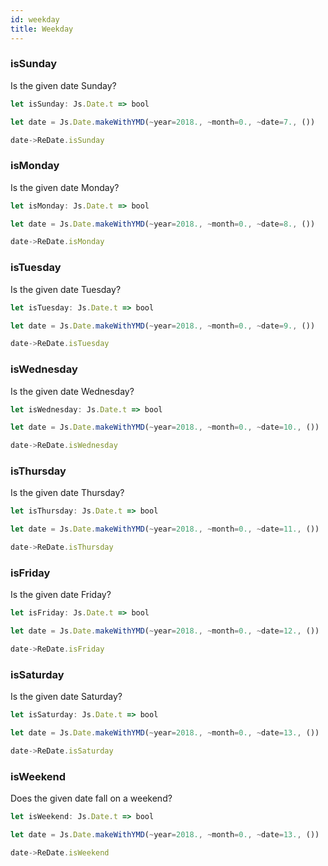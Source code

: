 ```yaml
---
id: weekday
title: Weekday
---
```


### isSunday

Is the given date Sunday?

```js
let isSunday: Js.Date.t => bool
```

```js
let date = Js.Date.makeWithYMD(~year=2018., ~month=0., ~date=7., ())

date->ReDate.isSunday
```

### isMonday

Is the given date Monday?

```js
let isMonday: Js.Date.t => bool
```

```js
let date = Js.Date.makeWithYMD(~year=2018., ~month=0., ~date=8., ())

date->ReDate.isMonday
```

### isTuesday

Is the given date Tuesday?

```js
let isTuesday: Js.Date.t => bool
```

```js
let date = Js.Date.makeWithYMD(~year=2018., ~month=0., ~date=9., ())

date->ReDate.isTuesday
```

### isWednesday

Is the given date Wednesday?

```js
let isWednesday: Js.Date.t => bool
```

```js
let date = Js.Date.makeWithYMD(~year=2018., ~month=0., ~date=10., ())

date->ReDate.isWednesday
```

### isThursday

Is the given date Thursday?

```js
let isThursday: Js.Date.t => bool
```

```js
let date = Js.Date.makeWithYMD(~year=2018., ~month=0., ~date=11., ())

date->ReDate.isThursday
```

### isFriday

Is the given date Friday?

```js
let isFriday: Js.Date.t => bool
```

```js
let date = Js.Date.makeWithYMD(~year=2018., ~month=0., ~date=12., ())

date->ReDate.isFriday
```

### isSaturday

Is the given date Saturday?

```js
let isSaturday: Js.Date.t => bool
```

```js
let date = Js.Date.makeWithYMD(~year=2018., ~month=0., ~date=13., ())

date->ReDate.isSaturday
```

### isWeekend

Does the given date fall on a weekend?

```js
let isWeekend: Js.Date.t => bool
```

```js
let date = Js.Date.makeWithYMD(~year=2018., ~month=0., ~date=13., ())

date->ReDate.isWeekend
```
